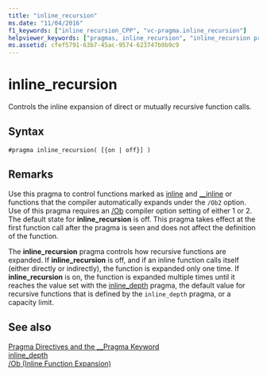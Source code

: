 ```yaml
---
title: "inline_recursion"
ms.date: "11/04/2016"
f1_keywords: ["inline_recursion_CPP", "vc-pragma.inline_recursion"]
helpviewer_keywords: ["pragmas, inline_recursion", "inline_recursion pragma"]
ms.assetid: cfef5791-63b7-45ac-9574-623747b9b9c9
---
```

# inline_recursion
Controls the inline expansion of direct or mutually recursive function calls.

## Syntax

```
#pragma inline_recursion( [{on | off}] )
```

## Remarks

Use this pragma to control functions marked as [inline](../cpp/inline-functions-cpp.md) and [__inline](../cpp/inline-functions-cpp.md) or functions that the compiler automatically expands under the `/Ob2` option. Use of this pragma requires an [/Ob](../build/reference/ob-inline-function-expansion.md) compiler option setting of either 1 or 2. The default state for **inline_recursion** is off. This pragma takes effect at the first function call after the pragma is seen and does not affect the definition of the function.

The **inline_recursion** pragma controls how recursive functions are expanded. If **inline_recursion** is off, and if an inline function calls itself (either directly or indirectly), the function is expanded only one time. If **inline_recursion** is on, the function is expanded multiple times until it reaches the value set with the [inline_depth](../preprocessor/inline-depth.md) pragma, the default value for recursive functions that is defined by the `inline_depth` pragma, or a capacity limit.

## See also

[Pragma Directives and the __Pragma Keyword](../preprocessor/pragma-directives-and-the-pragma-keyword.md)<br/>
[inline_depth](../preprocessor/inline-depth.md)<br/>
[/Ob (Inline Function Expansion)](../build/reference/ob-inline-function-expansion.md)
